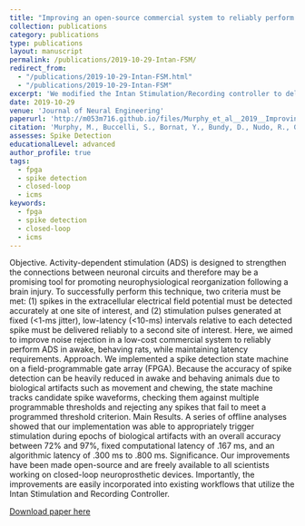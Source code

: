 ```yaml
---
title: "Improving an open-source commercial system to reliably perform activity-dependent stimulation"
collection: publications
category: publications
type: publications
layout: manuscript
permalink: /publications/2019-10-29-Intan-FSM/
redirect_from:
  - "/publications/2019-10-29-Intan-FSM.html"
  - "/publications/2019-10-29-Intan-FSM"
excerpt: 'We modified the Intan Stimulation/Recording controller to deliver closed-loop stimulation using a finite state machine to improve artifact rejection, such as may occur due to electrical microstimulation or other physiological events such as chewing and whisking.'
date: 2019-10-29
venue: 'Journal of Neural Engineering'
paperurl: 'http://m053m716.github.io/files/Murphy_et_al__2019__Improving_an_open-source_commercial_system_to_reliably_perform_activity_dependent_stimulation.pdf'
citation: 'Murphy, M., Buccelli, S., Bornat, Y., Bundy, D., Nudo, R., Guggenmos, D., Chiappalone, M. (2019). Improving an open-source commercial system to reliably perform activity-dependent stimulation. Journal of neural engineering, 16(6), 066022.'
assesses: Spike Detection
educationalLevel: advanced
author_profile: true
tags:
  - fpga
  - spike detection
  - closed-loop
  - icms
keywords:
  - fpga
  - spike detection
  - closed-loop
  - icms
---
```


Objective. Activity-dependent stimulation (ADS) is designed to strengthen the connections between neuronal circuits and therefore may be a promising tool for promoting neurophysiological reorganization following a brain injury. To successfully perform this technique, two criteria must be met: (1) spikes in the extracellular electrical field potential must be detected accurately at one site of interest, and (2) stimulation pulses generated at fixed (<1-ms jitter), low-latency (<10-ms) intervals relative to each detected spike must be delivered reliably to a second site of interest. Here, we aimed to improve noise rejection in a low-cost commercial system to reliably perform ADS in awake, behaving rats, while maintaining latency requirements. Approach. We implemented a spike detection state machine on a field-programmable gate array (FPGA). Because the accuracy of spike detection can be heavily reduced in awake and behaving animals due to biological artifacts such as movement and chewing, the state machine tracks candidate spike waveforms, checking them against multiple programmable thresholds and rejecting any spikes that fail to meet a programmed threshold criterion. Main Results. A series of offline analyses showed that our implementation was able to appropriately trigger stimulation during epochs of biological artifacts with an overall accuracy between 72% and 97%, fixed computational latency of .167 ms, and an algorithmic latency of .300 ms to .800 ms. Significance. Our improvements have been made open-source and are freely available to all scientists working on closed-loop neuroprosthetic devices. Importantly, the improvements are easily incorporated into existing workflows that utilize the Intan Stimulation and Recording Controller.

[Download paper here](http://m053m716.github.io/files/Murphy_et_al__2019__Improving_an_open-source_commercial_system_to_reliably_perform_activity_dependent_stimulation.pdf)
